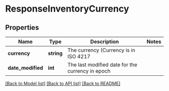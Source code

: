 # ResponseInventoryCurrency

## Properties
Name | Type | Description | Notes
------------ | ------------- | ------------- | -------------
**currency** | **string** | The currency (Currency is in ISO 4217 | 
**date_modified** | **int** | The last modified date for the currency in epoch | 

[[Back to Model list]](../../README.md#documentation-for-models) [[Back to API list]](../../README.md#documentation-for-api-endpoints) [[Back to README]](../../README.md)

